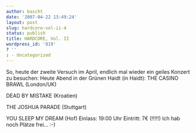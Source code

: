```yaml
---
author: bascht
date: '2007-04-22 13:49:24'
layout: post
slug: hardcore-vol-ii-4
status: publish
title: HARDCORE, Vol. II
wordpress_id: '819'
? ''
: - Uncategorized
---
```


So, heute der zweite Versuch im April, endlich mal wieder ein
geiles Konzert zu besuchen: Heute Abend in der Grünen Haidt (in
Haidt):
THE CASINO BRAWL (London/UK)

DEAD BY MISTAKE (Kroatien)

THE JOSHUA PARADE (Stuttgart)

YOU SLEEP MY DREAM (Hof) Einlass: 19:00 Uhr Eintritt: 7€ (!!!!!)
Ich hab noch Plätze frei... :-)



